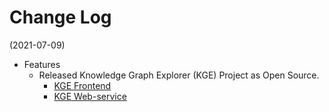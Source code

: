 # Change Log
(2021-07-09)
-   Features
    -   Released Knowledge Graph Explorer (KGE) Project as Open Source.
        -   [KGE Frontend](https://github.com/Bayer-Group/KGE-Frontend)
        -   [KGE Web-service](https://github.com/Bayer-Group/KGE-Web-service)

